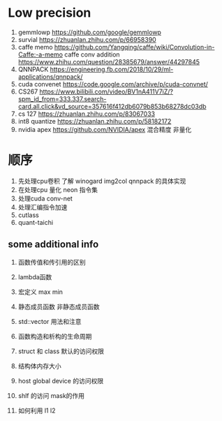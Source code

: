 # Low precision  

1. gemmlowp https://github.com/google/gemmlowp
2. survial https://zhuanlan.zhihu.com/p/66958390
3. caffe memo https://github.com/Yangqing/caffe/wiki/Convolution-in-Caffe:-a-memo
caffe conv addition https://www.zhihu.com/question/28385679/answer/44297845
4. QNNPACK https://engineering.fb.com/2018/10/29/ml-applications/qnnpack/
5. cuda convenet https://code.google.com/archive/p/cuda-convnet/
6. CS267 https://www.bilibili.com/video/BV1nA411V7iZ/?spm_id_from=333.337.search-card.all.click&vd_source=357616f412db6079b853b68278dc03db
7. cs 127 https://zhuanlan.zhihu.com/p/83067033
8. int8 quantize https://zhuanlan.zhihu.com/p/58182172
9. nvidia apex https://github.com/NVIDIA/apex 混合精度 非量化

# 顺序
1. 先处理cpu卷积 了解 winogard img2col qnnpack 的具体实现
2. 在处理cpu 量化 neon 指令集
3. 处理cuda conv-net
4. 处理汇编指令加速
5. cutlass
6. quant-taichi

## some additional info

1. 函数传值和传引用的区别
2. lambda函数
3. 宏定义 max min
4. 静态成员函数 非静态成员函数
5. std::vector 用法和注意
6. 函数构造和析构的生命周期
7. struct 和 class 默认的访问权限
8. 结构体内存大小

1. host global device 的访问权限
2. shlf 的访问 mask的作用
3. 如何利用 l1 l2